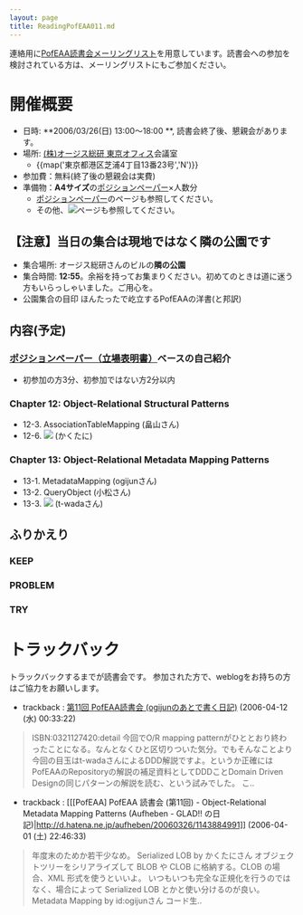 ```yaml
---
layout: page
title: ReadingPofEAA011.md
---
```



連絡用に[PofEAA読書会メーリングリスト](PofEAAReadingMailingList)を用意しています。読書会への参加を検討されている方は、メーリングリストにもご参加ください。

# 開催概要

- 日時: **2006/03/26(日) 13:00〜18:00 **, 読書会終了後、懇親会があります。
- 場所: [(株)オージス総研 東京オフィス](OgisRi)会議室
  - {{map('東京都港区芝浦4丁目13番23号','N')}}
- 参加費：無料(終了後の懇親会は実費)
- 準備物：**A4サイズ**の[ポジションペーパー](PositionPaper)×人数分
  - [ポジションペーパー](PositionPaper)のページも参照してください。
  - その他、![](用意するもの)ページも参照してください。

## 【注意】当日の集合は現地ではなく隣の公園です

- 集合場所: オージス総研さんのビルの**隣の公園**
- 集合時間: **12:55**。余裕を持ってお集まりください。初めてのときは道に迷う方もいらっしゃいました。ご用心を。
- 公園集合の目印 ほんたったで屹立するPofEAAの洋書(と邦訳)

## 内容(予定)

### [ポジションペーパー（立場表明書）](PositionPaper)ベースの自己紹介
- 初参加の方3分、初参加ではない方2分以内

### Chapter 12: Object-Relational Structural Patterns

- 12-3. AssociationTableMapping (畠山さん)
- 12-6. ![](SerializedLOB) (かくたに)

### Chapter 13: Object-Relational Metadata Mapping Patterns

- 13-1. MetadataMapping (ogijunさん)
- 13-2. QueryObject (小松さん)
- 13-3. ![](Repository) (t-wadaさん)

## ふりかえり

### KEEP


### PROBLEM



### TRY

# トラックバック
トラックバックするまでが読書会です。
参加された方で、weblogをお持ちの方はご協力をお願いします。

- trackback : [ 第11回 PofEAA読書会 (ogijunのあとで書く日記)](http://d.hatena.ne.jp/ogijun/20060326/p1) (2006-04-12 (水) 00:33:22)
>ISBN:0321127420:detail 今回でO/R mapping patternがひととおり終わったことになる。なんとなくひと区切りついた気分。でもそんなことより今回の目玉はt-wadaさんによるDDD解説ですよ。というか正確にはPofEAAのRepositoryの解説の補足資料としてDDDことDomain Driven Designの同じパターンの解説を読む、という試みでした。 こ..

- trackback : [[[PofEAA] PofEAA 読書会 (第11回) - Object-Relational Metadata Mapping Patterns (Aufheben - GLAD!! の日記)|http://d.hatena.ne.jp/aufheben/20060326/1143884991]] (2006-04-01 (土) 22:46:33)
> 年度末のためか若干少なめ。  Serialized LOB by かくたにさん  オブジェクトツリーをシリアライズして BLOB や CLOB に格納する。CLOB の場合、XML 形式を使うといいよ。 いつもいつも完全な正規化を行うのではなく、場合によって Serialized LOB とかと使い分けるのが良い。  Metadata Mapping by id:ogijunさん  コード生..
